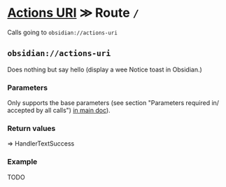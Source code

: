 # [Actions URI](index.md) ≫ Route `/`
Calls going to `obsidian://actions-uri`


## `obsidian://actions-uri`
Does nothing but say hello (display a wee Notice toast in Obsidian.)

### Parameters
Only supports the base parameters (see section "Parameters required in/ accepted by all calls") [in main doc](index.md#parameters-required-in-accepted-by-all-calls)).

### Return values
=> HandlerTextSuccess

### Example
TODO
